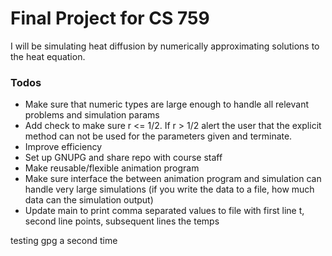 # Final Project for CS 759
I will be simulating heat diffusion by numerically approximating solutions to the heat equation.

### Todos
+ Make sure that numeric types are large enough to handle all relevant problems and
simulation params
+ Add check to make sure r <= 1/2. If r > 1/2 alert the user that the explicit method
can not be used for the parameters given and terminate.
+ Improve efficiency
+ Set up GNUPG and share repo with course staff
+ Make reusable/flexible animation program
+ Make sure interface the between animation program and simulation can handle very large
simulations (if you write the data to a file, how much data can the simulation output)
+ Update main to print comma separated values to file with first line t, second line points,
subsequent lines the temps

testing gpg a second time
